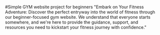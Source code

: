 #Simple GYM website project for beginners
"Embark on Your Fitness Adventure: Discover the perfect entryway into the world of fitness through our beginner-focused gym website. We understand that everyone starts somewhere, and we're here to provide the guidance, support, and resources you need to kickstart your fitness journey with confidence."
